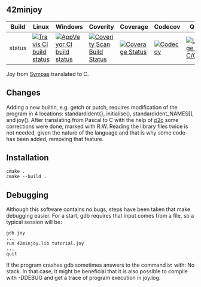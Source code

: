 42minjoy
--------

Build|Linux|Windows|Coverity|Coverage|Codecov|Quality|Goto
---|---|---|---|---|---|---|---
status|[![Travis CI build status](https://travis-ci.org/Wodan58/42minjoy.svg?branch=master)](https://travis-ci.org/Wodan58/42minjoy)|[![AppVeyor CI build status](https://ci.appveyor.com/api/projects/status/github/Wodan58/42minjoy?branch=master&svg=true)](https://ci.appveyor.com/project/Wodan58/42minjoy)|[![Coverity Scan Build Status](https://img.shields.io/coverity/scan/14611.svg)](https://scan.coverity.com/projects/wodan58-42minjoy)|[![Coverage Status](https://coveralls.io/repos/github/Wodan58/42minjoy/badge.svg?branch=master)](https://coveralls.io/github/Wodan58/42minjoy?branch=master)|[![Codecov](https://codecov.io/gh/Wodan58/42minjoy/branch/master/graph/badge.svg)](https://codecov.io/gh/Wodan58/42minjoy)|[![Language grade: C/C++](https://img.shields.io/lgtm/grade/cpp/g/Wodan58/42minjoy.svg?logo=lgtm&logoWith=18)](https://lgtm.com/projects/g/Wodan58/42minjoy/context:cpp)|[![goto counter](https://img.shields.io/github/search/Wodan58/42minjoy/goto.svg)](https://github.com/Wodan58/42minjoy/search?q=goto)

Joy from [Sympas](https://github.com/nickelsworth/sympas/blob/master/text/18-minijoy.org) translated to C.

Changes
-------

Adding a new builtin, e.g. getch or putch, requires modification of the program
in 4 locations: standardident{}, initialise(), standardident_NAMES[], and joy().
After translating from Pascal to C with the help of
[p2c](https://github.com/Classic-Tools/p2c) some corrections were done, marked
with R.W.
Reading the library files twice is not needed, given the nature of the language
and that is why some code has been added, removing that feature.

Installation
------------

    cmake .
    cmake --build .

Debugging
---------

Although this software contains no bugs, steps have been taken that make
debugging easier.
For a start, gdb requires that input comes from a file, so a typical session
will be:

    gdb joy
    ...
    run 42minjoy.lib tutorial.joy
    ...
    quit

If the program crashes gdb sometimes answers to the command `bt` with: No stack.
In that case, it might be beneficial that it is also possible to compile with
-DDEBUG and get a trace of program execution in joy.log.
